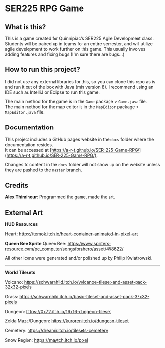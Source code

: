 # SER225 RPG Game

## What is this?
This is a game created for Quinnipiac's SER225 Agile Development class.
Students will be paired up in teams for an entire semester, and will utilize agile development to work further on this game.
This usually involves adding features and fixing bugs (I'm sure there are bugs...)

## How to run this project?
I did not use any external libraries for this, so you can clone this repo as is and run it out of the box with Java (min version 8).
I recommend using an IDE such as IntelliJ or Eclipse to run this game.

The main method for the game is in the `Game` package > `Game.java` file.<br>
The main method for the map editor is in the `MapEditor` package > `MapEditor.java` file.

## Documentation
This project includes a GitHub pages website in the `docs` folder where the documentation resides.<br>
It can be accessed at [https://a-r-t.github.io/SER-225-Game-RPG/](https://a-r-t.github.io/SER-225-Game-RPG/).

Changes to content in the `docs` folder will not show up on the website unless they are pushed to the `master` branch.

## Credits
**Alex Thimineur**: Programmed the game, made the art.



## External Art
**HUD Resources**

Heart: https://temok.itch.io/heart-container-animated-in-pixel-art


**Queen Bee Sprite**
Queen Bee: https://www.spriters-resource.com/pc_computer/songsforahero/asset/458622/


All other icons were generated and/or polished up by Philip Kwiatkowski.

____________________________________________________________________________

**World Tilesets**

Volcano: https://schwarnhild.itch.io/volcanoe-tileset-and-asset-pack-32x32-pixels

Grass: https://schwarnhild.itch.io/basic-tileset-and-asset-pack-32x32-pixels

Dungeon: https://0x72.itch.io/16x16-dungeon-tileset

Zelda Maze/Dungeon: https://kuroren.itch.io/dungeon-tileset

Cemetery: https://dreamir.itch.io/tilesets-cemetery

Snow Region: https://maytch.itch.io/pixel

